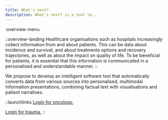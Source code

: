 ```yaml
---
title: What's next?
description: What's next? is a tool to...
--- 
```


:overview-menu

::overview-landing 
Healthcare organisations such as hospitals increasingly collect information from and about patients. This can be data about incidence and survival, and about treatments options and recovery trajectories, as well as about the impact on quality of life. To be beneficial for patients, it is essential that this information is communicated in a personalised and understandable manner. 
::

We propose to develop an intelligent software tool that automatically converts data from various sources into personalised, multimodal information presentations, combining factual text with visualisations and patient narratives. 

::launchlinks
[Login for oncology.](/login/oncology)

[Login for trauma.](/login/trauma)
::